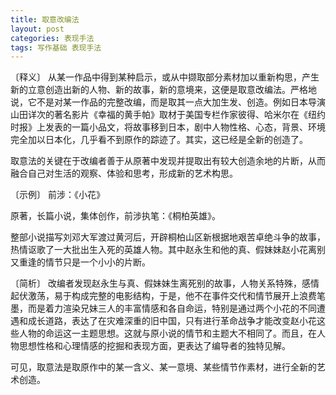 ```yaml
---
title: 取意改编法
layout: post
categories: 表现手法
tags: 写作基础 表现手法
---
```


〔释义〕 从某一作品中得到某种启示，或从中撷取部分素材加以重新构思，产生新的立意创造出新的人物、新的故事，新的意境来，这便是取意改编法。严格地说，它不是对某一作品的完整改编，而是取其一点大加生发、创造。例如日本导演山田详次的著名影片《幸福的黄手帕》取材于美国专栏作家彼得、哈米尔在《纽约时报》上发表的一篇小品文，将故事移到日本，剧中人物性格、心态，背景、环境完全加以日本化，几乎看不到原作的踪迹了。其实，这已经是全新的创造了。

取意法的关键在于改编者善于从原著中发现并提取出有较大创造余地的片断，从而融合自己对生活的观察、体验和思考，形成新的艺术构思。

〔示例〕 前涉：《小花》

原著，长篇小说，集体创作，前涉执笔：《桐柏英雄》。

整部小说描写刘邓大军渡过黄河后，开辟桐柏山区新根据地艰苦卓绝斗争的故事，热情讴歌了一大批出生入死的英雄人物。其中赵永生和他的真、假妹妹赵小花离别又重逢的情节只是一个小小的片断。

〔简析〕 改编者发现赵永生与真、假妹妹生离死别的故事，人物关系特殊，感情起伏激荡，易于构成完整的电影结构，于是，他不在事件交代和情节展开上浪费笔墨，而是着力渲染兄妹三人的丰富情感和各自命运，特别是通过两个小花的不同遭遇和成长道路，表达了在灾难深重的旧中国，只有进行革命战争才能改变赵小花这些人物的命运这一主题思想。这就与原小说的情节和主题大不相同了。而且，在人物思想性格和心理情感的挖掘和表现方面，更表达了编导者的独特见解。

可见，取意法是取原作中的某一含义、某一意境、某些情节作素材，进行全新的艺术创造。 